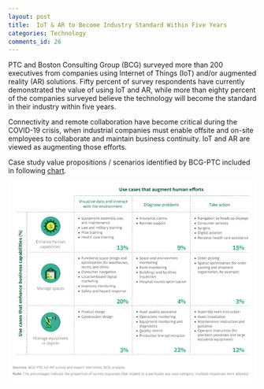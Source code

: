 ```yaml
---
layout: post
title:  IoT & AR to Become Industry Standard Within Five Years
categories: Technology
comments_id: 26
---
```


PTC and Boston Consulting Group (BCG) surveyed more than 200 executives from companies using Internet of Things (IoT) and/or augmented reality (AR) solutions.
Fifty percent of survey respondents have currently demonstrated the value of using IoT and AR, while more than eighty percent of the companies surveyed believe the technology will become the standard in their industry within five years.

Connectivity and remote collaboration have become critical during the COVID-19 crisis, when industrial companies must enable offsite and on-site employees to collaborate and maintain business continuity. IoT and AR are viewed as augmenting those efforts.

Case study value propositions / scenarios identified by BCG-PTC included in following [chart](https://iotbusinessnews.com/2020/04/17/59470-eighty-percent-of-executives-managing-iot-and-ar-strategies-expect-the-tech-to-become-industry-standard-within-five-years/).

![](../images/humanefforts.jpg)
